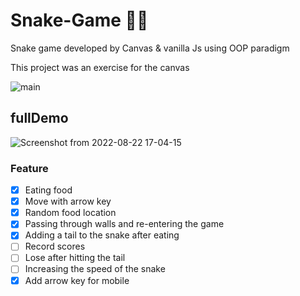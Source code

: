 # Snake-Game 🐍🍎
Snake game developed by Canvas &amp; vanilla Js using OOP paradigm 

This project was an exercise for the canvas


![main](https://user-images.githubusercontent.com/91375726/185867436-e8d4f3ae-fee6-442c-aec6-b408ba583426.gif)

## fullDemo
![Screenshot from 2022-08-22 17-04-15](https://user-images.githubusercontent.com/91375726/185922432-60c347aa-0fd8-4a70-9a67-4d5876b30263.png)

### Feature

- [x]  Eating food
- [x]  Move with arrow key
- [x]  Random food location
- [x]  Passing through walls and re-entering the game
- [x]  Adding a tail to the snake after eating
- [ ]  Record scores
- [ ]  Lose after hitting the tail
- [ ]  Increasing the speed of the snake
- [x]  Add arrow key for mobile 
